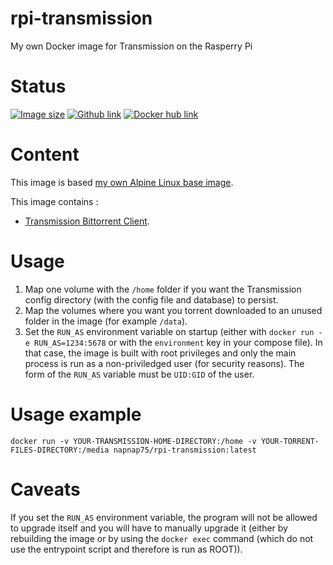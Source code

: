 # rpi-transmission
My own Docker image for Transmission on the Rasperry Pi

# Status
[![Image size](https://images.microbadger.com/badges/image/napnap75/rpi-transmission.svg)](https://microbadger.com/images/napnap75/rpi-transmission "Get your own image badge on microbadger.com") [![Github link](https://assets-cdn.github.com/favicon.ico)](https://github.com/napnap75/rpi-transmission) [![Docker hub link](https://www.docker.com/favicon.ico)](https://hub.docker.com/r/napnap75/rpi-transmission/)

# Content
This image is based [my own Alpine Linux base image](https://hub.docker.com/r/napnap75/rpi-alpine-base/).

This image contains :

- [Transmission Bittorrent Client](https://transmissionbt.com/).

# Usage
1. Map one volume with the `/home` folder if you want the Transmission config directory (with the config file and database) to persist.
2. Map the volumes where you want you torrent downloaded to an unused folder in the image (for example `/data`).
3. Set the `RUN_AS` environment variable on startup (either with `docker run -e RUN_AS=1234:5678` or with the `environment` key in your compose file). In that case, the image is built with root privileges and only the main process is run as a non-priviledged user (for security reasons). The form of the `RUN_AS` variable must be `UID:GID` of the user.

# Usage example
`docker run -v YOUR-TRANSMISSION-HOME-DIRECTORY:/home -v YOUR-TORRENT-FILES-DIRECTORY:/media napnap75/rpi-transmission:latest`

# Caveats
If you set the `RUN_AS` environment variable, the program will not be allowed to upgrade itself and you will have to manually upgrade it (either by rebuilding the image or by using the `docker exec` command (which do not use the entrypoint script and therefore is run as ROOT)).
